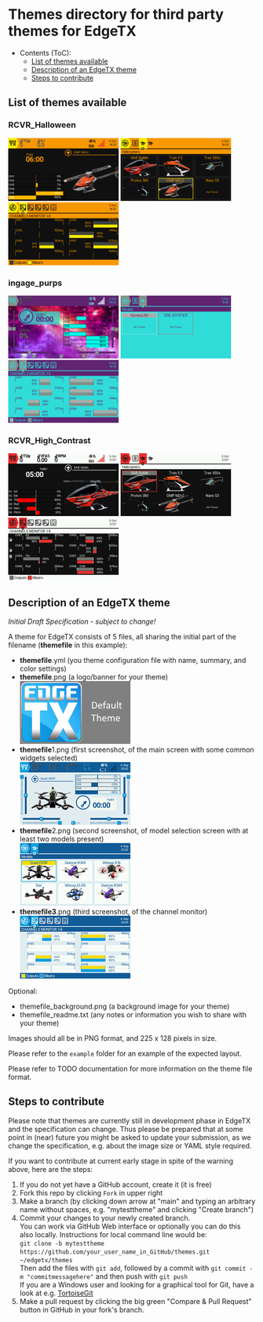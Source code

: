 # Themes directory for third party themes for EdgeTX

- Contents (ToC):
  * [List of themes available](#list-of-themes-available)
  * [Description of an EdgeTX theme](#description-of-an-edgetx-theme)
  * [Steps to contribute](#steps-to-contribute)

## List of themes available

### RCVR_Halloween
<img src="https://raw.githubusercontent.com/EdgeTX/themes/main/RCVR_Halloween1.png"> <img src="https://raw.githubusercontent.com/EdgeTX/themes/main/RCVR_Halloween2.png"> <img src="https://raw.githubusercontent.com/EdgeTX/themes/main/RCVR_Halloween3.png">

### ingage_purps
<img src="https://raw.githubusercontent.com/EdgeTX/themes/main/ingage_purps1.png"> <img src="https://raw.githubusercontent.com/EdgeTX/themes/main/ingage_purps2.png"> <img src="https://raw.githubusercontent.com/EdgeTX/themes/main/ingage_purps3.png">

### RCVR_High_Contrast
<img src="https://raw.githubusercontent.com/EdgeTX/themes/main/RCVR_High_Contrast1.png"> <img src="https://raw.githubusercontent.com/EdgeTX/themes/main/RCVR_High_Contrast2.png"> <img src="https://raw.githubusercontent.com/EdgeTX/themes/main/RCVR_High_Contrast3.png"> 

## Description of an EdgeTX theme

*Initial Draft Specification - subject to change!*

A theme for EdgeTX consists of 5 files, all sharing the initial part of the filename (**themefile** in this example):
  - **themefile**.yml (you theme configuration file with name, summary, and color settings)
  - **themefile**.png (a logo/banner for your theme)</br>
    ![Example Logo](example/ETX.png)
  - **themefile**1.png (first screenshot, of the main screen with some common widgets selected)</br>
    ![Example Screenshot 1](example/ETX1.png)
  - **themefile**2.png (second screenshot, of model selection screen with at least two models present)</br>
    ![Example Screenshot 2](example/ETX2.png)
  - **themefile3**.png (third screenshot, of the channel monitor)</br>
    ![Example Screenshot 3](example/ETX3.png)

Optional:
  - themefile_background.png (a background image for your theme)
  - themefile_readme.txt (any notes or information you wish to share with your theme)

Images should all be in PNG format, and 225 x 128 pixels in size.

Please refer to the `example` folder for an example of the expected layout.

Please refer to TODO documentation for more information on the theme file format.

## Steps to contribute

Please note that themes are currently still in development phase in EdgeTX and the specification can change. Thus please be prepared that at some point in (near) future you might be asked to update your submission, as we change the specification, e.g. about the image size or YAML style required.

If you want to contribute at current early stage in spite of the warning above, here are the steps:
<ol>
  <li>If you do not yet have a GitHub account, create it (it is free)</li>
  <li>Fork this repo by clicking <code>Fork</code> in upper right</li>
  <li>Make a branch (by clicking down arrow at "main" and typing an arbitrary name without spaces, e.g. "mytesttheme" and clicking "Create branch")</li>
  <li>Commit your changes to your newly created branch.
    <br>You can work via GitHub Web interface or optionally you can do this also locally. Instructions for local command line would be:
    <br><code>git clone -b mytesttheme https://github.com/your_user_name_in_GitHub/themes.git ~/edgetx/themes</code>
    <br>Then add the files with <code>git add</code>, followed by a commit with <code>git commit -m "commitmessagehere"</code> and then push with <code>git push</code>
  <br>If you are a Windows user and looking for a graphical tool for Git, have a look at e.g. <a href="https://tortoisegit.org/">TortoiseGit</a></li>
  <li>Make a pull request by clicking the big green "Compare & Pull Request" button in GitHub in your fork's branch.</li>
</ol>
